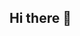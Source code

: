 ## Hi there 👋

<!--
**OdOX09/OdOX09** is a ✨ _special_ ✨ repository because its `README.md` (this file) appears on your GitHub profile.

Here are some ideas to get you started:

- 🔭 I’m currently working on ...uuuuuhhhhh
- 🌱 I’m currently learning ...about iptv 
- 👯 I’m looking to collaborate on ...iptv list
- 🤔 I’m looking for help with ...anyone
- 💬 Ask me about ...source 
- 📫 How to reach me: ...just contact on whatsapp +6281564716963
- 😄 Pronouns: ...he / him
- ⚡ Fun fact: ...im a guy
-->
